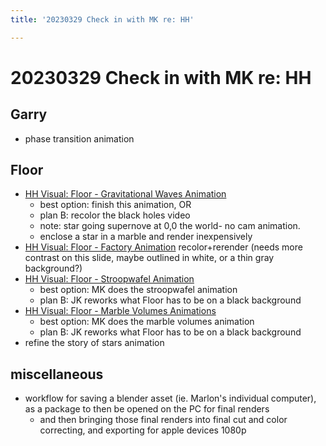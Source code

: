 ```yaml
---
title: '20230329 Check in with MK re: HH'

---
```


# 20230329 Check in with MK re: HH
## Garry
* phase transition animation
## Floor
* [HH Visual: Floor - Gravitational Waves Animation](/__-48WgJQYmHQ0xrQS0iZA)
    * best option: finish this animation, OR 
    * plan B: recolor the black holes video
    * note: star going supernove at 0,0 the world- no cam animation.
    * enclose a star in a marble and render inexpensively
* [HH Visual: Floor - Factory Animation](/SUFfbCEDS8GT8KnlrGwFGw) recolor+rerender (needs more contrast on this slide, maybe outlined in white, or a thin gray background?)
* [HH Visual: Floor - Stroopwafel Animation](/93MaVEdmSCGQxbrkBxauRg)
    * best option: MK does the stroopwafel animation
    * plan B: JK reworks what Floor has to be on a black background
* [HH Visual: Floor - Marble Volumes Animations](/P_HQSCK4SY6WERlh2_jGvw)
    * best option: MK does the marble volumes animation
    * plan B: JK reworks what Floor has to be on a black background
* refine the story of stars animation

## miscellaneous
* workflow for saving a blender asset (ie. Marlon's individual computer), as a package to then be opened on the PC for final renders
    * and then bringing those final renders into final cut and color correcting, and exporting for apple devices 1080p